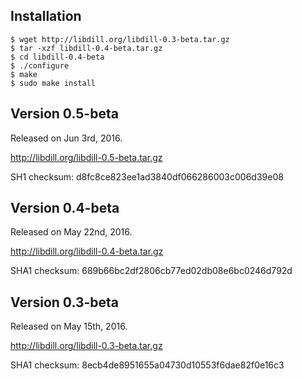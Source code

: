 
## Installation

```
$ wget http://libdill.org/libdill-0.3-beta.tar.gz
$ tar -xzf libdill-0.4-beta.tar.gz 
$ cd libdill-0.4-beta
$ ./configure
$ make
$ sudo make install
```

## Version 0.5-beta

Released on Jun 3rd, 2016.

<http://libdill.org/libdill-0.5-beta.tar.gz>

SH1 checksum: d8fc8ce823ee1ad3840df066286003c006d39e08

## Version 0.4-beta

Released on May 22nd, 2016.

<http://libdill.org/libdill-0.4-beta.tar.gz>

SHA1 checksum: 689b66bc2df2806cb77ed02db08e6bc0246d792d

## Version 0.3-beta

Released on May 15th, 2016.

<http://libdill.org/libdill-0.3-beta.tar.gz>

SHA1 checksum: 8ecb4de8951655a04730d10553f6dae82f0e16c3
